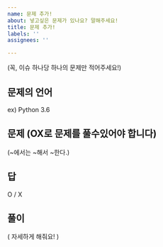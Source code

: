 ```yaml
---
name: 문제 추가!
about: 넣고싶은 문제가 있나요? 말해주세요!
title: 문제 추가!
labels: ''
assignees: ''

---
```


(꼭, 이슈 하나당 하나의 문제만 적어주세요!)

## 문제의 언어
ex) Python 3.6

## 문제 (OX로 문제를 풀수있어야 합니다)
(~에서는 ~해서 ~한다.)

## 답
O / X

## 풀이
( 자세하게 해줘요! )